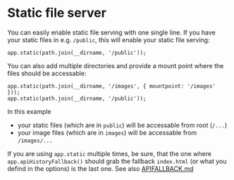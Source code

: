 # Static file server

You can easily enable static file serving with one single line. If you have your static files in e.g. `/public`, this will enable your static file serving:

```
app.static(path.join(__dirname, '/public'));
```

You can also add multiple directories and provide a mount point where the files should be accessable:

```
app.static(path.join(__dirname, '/images', { mountpoint: '/images' }));
app.static(path.join(__dirname, '/public'));
```

In this example
- your static files (which are in `public`) will be accessable from root (`/...`)
- your image files (which are in `images`) will be accessable from `/images/...`

If you are using `app.static` multiple times, be sure, that the one where `app.apiHistoryFallback()` should grab the fallback `index.html` (or what you defind in the options) is the last one. See also [APIFALLBACK.md](./APIFALLBACK.md)

